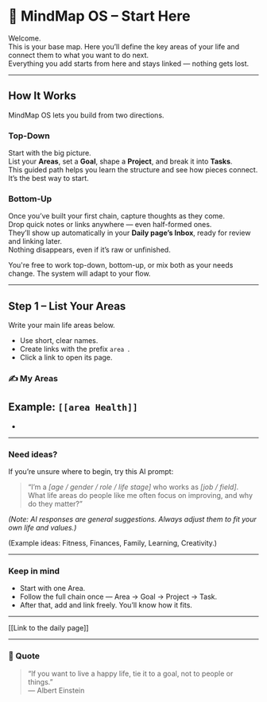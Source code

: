 # 🏁 MindMap OS – Start Here

Welcome.  
This is your base map. Here you’ll define the key areas of your life and connect them to what you want to do next.  
Everything you add starts from here and stays linked — nothing gets lost.

---

## How It Works

MindMap OS lets you build from two directions.

### Top-Down  
Start with the big picture.  
List your **Areas**, set a **Goal**, shape a **Project**, and break it into **Tasks**.  
This guided path helps you learn the structure and see how pieces connect.  
It’s the best way to start.

### Bottom-Up  
Once you’ve built your first chain, capture thoughts as they come.  
Drop quick notes or links anywhere — even half-formed ones.  
They’ll show up automatically in your **Daily page’s Inbox**, ready for review and linking later.  
Nothing disappears, even if it’s raw or unfinished.

You're free to work top-down, bottom-up, or mix both as your needs change. The system will adapt to your flow.

---

## Step 1 – List Your Areas

Write your main life areas below.  
- Use short, clear names.  
- Create links with the prefix `area `.  
- Click a link to open its page.

### ✍️ My Areas
Example: `[[area Health]]`
- 
- 

---

### Need ideas?

If you’re unsure where to begin, try this AI prompt:

> “I’m a *[age / gender / role / life stage]* who works as *[job / field]*.  
> What life areas do people like me often focus on improving, and why do they matter?”

*(Note: AI responses are general suggestions. Always adjust them to fit your own life and values.)*

(Example ideas: Fitness, Finances, Family, Learning, Creativity.)

---

### Keep in mind
- Start with one Area.  
- Follow the full chain once — Area → Goal → Project → Task.  
- After that, add and link freely. You’ll know how it fits.

---

[[Link to the daily page]]

---

### 💬 Quote

> “If you want to live a happy life, tie it to a goal, not to people or things.”  
> — Albert Einstein
